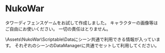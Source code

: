 # NukoWar
タワーディフェンスゲームをお試して作成しました。
キャラクターの画像等はご自由にお使いください。
一切の責任はとりません。

\Assets\NukoWar\Scriptable\Dataにシーン共通で利用できる情報が入っています。
それぞれのシーンのDataManagerに共通でセットして利用してください。